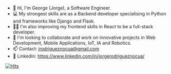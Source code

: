 - 👋 Hi, I'm George (Jorge), a Software Engineer.
- 💻 My strongest skills are as a Backend developer specialising in Python and frameworks like Django and Flask. 
- 👨‍🎓 I'm also improving my frontend skills in React to be a full-stack developer.
- 🤝 I'm looking to collaborate and work on innovative projects in Web Development, Mobile Applications, IoT, IA and Robotics.
- 📫 Contact: jrodrigueznocua@gmail.com
- 🔗 Linkedin: https://www.linkedin.com/in/jorgerodrigueznocua/

[![Hits](https://hits.seeyoufarm.com/api/count/incr/badge.svg?tab=repositories&url=https%3A%2F%2Fgithub.com%2Fjrodriguez19&count_bg=%2379C83D&title_bg=%23555555&icon=&icon_color=%23E7E7E7&title=hits&edge_flat=false)](https://hits.seeyoufarm.com)

<!---
jrodriguez19/jrodriguez19 is a ✨ special ✨ repository because its `README.md` (this file) appears on your GitHub profile.
You can click the Preview link to take a look at your changes.
--->
